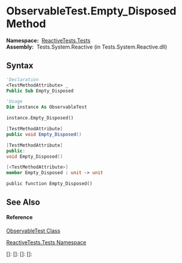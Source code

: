 # ObservableTest.Empty\_Disposed Method

**Namespace:**  [ReactiveTests.Tests](ReactiveTests.Tests\ReactiveTests.Tests.md)  
**Assembly:**  Tests.System.Reactive (in Tests.System.Reactive.dll)

## Syntax

```vb
'Declaration
<TestMethodAttribute> _
Public Sub Empty_Disposed
```

```vb
'Usage
Dim instance As ObservableTest

instance.Empty_Disposed()
```

```csharp
[TestMethodAttribute]
public void Empty_Disposed()
```

```c++
[TestMethodAttribute]
public:
void Empty_Disposed()
```

```fsharp
[<TestMethodAttribute>]
member Empty_Disposed : unit -> unit 
```

```jscript
public function Empty_Disposed()
```

## See Also

#### Reference

[ObservableTest Class](ObservableTest\ObservableTest.md)

[ReactiveTests.Tests Namespace](ReactiveTests.Tests\ReactiveTests.Tests.md)

[]: 
[]: 
[]: 
[]: 